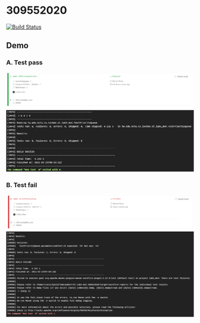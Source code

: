 # 309552020
[![Build Status](https://www.travis-ci.com/twbrandon7/ST-Lab3-mvn-309552020.svg?branch=main)](https://www.travis-ci.com/twbrandon7/ST-Lab3-mvn-309552020)

## Demo

### A. Test pass

![pass](./images/success.png)
![pass](./images/success-mvn.png)

### B. Test fail

![pass](./images/error.png)
![pass](./images/error-mvn.png)
